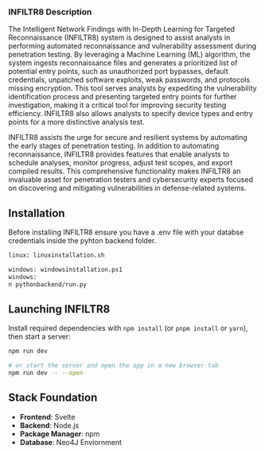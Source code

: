 ### INFILTR8 Description

The Intelligent Network Findings with In-Depth Learning for Targeted Reconnaissance (INFILTR8) system is designed to assist analysts in performing automated reconnaissance and vulnerability assessment during penetration testing. By leveraging a Machine Learning (ML) algorithm, the system ingests reconnaissance files and generates a prioritized list of potential entry points, such as unauthorized port bypasses, default credentials, unpatched software exploits, weak passwords, and protocols missing encryption. This tool serves analysts by expediting the vulnerability identification process and presenting targeted entry points for further investigation, making it a critical tool for improving security testing efficiency. INFILTR8 also allows analysts to specify device types and entry points for a more distinctive analysis test.

INFILTR8 assists the urge for secure and resilient systems by automating the early stages of penetration testing. In addition to automating reconnaissance, INFILTR8 provides features that enable analysts to schedule analyses, monitor progress, adjust test scopes, and export compiled results. This comprehensive functionality makes INFILTR8 an invaluable asset for penetration testers and cybersecurity experts focused on discovering and mitigating vulnerabilities in defense-related systems.

## Installation 
Before instaliing INFILTR8 ensure you have a .env file with your databse credentials inside the pyhton backend folder.
```bash   
linux: linuxinstallation.sh

windows: windowsinstallation.ps1
windows: 
n pythonbackend/run.py 


```

## Launching INFILTR8

Install required dependencies with `npm install` (or `pnpm install` or `yarn`), then start a server:

```bash
npm run dev

# or start the server and open the app in a new browser tab
npm run dev -- --open
```


## Stack Foundation 

- **Frontend**: Svelte
- **Backend**: Node.js
- **Package Manager**: npm
- **Database**: Neo4J Enviornment 
